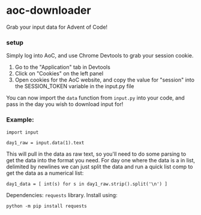 # aoc-downloader
Grab your input data for Advent of Code!

### setup
Simply log into AoC, and use Chrome Devtools to grab your session cookie.
1. Go to the "Application" tab in Devtools
2. Click on "Cookies" on the left panel
3. Open cookies for the AoC website, and copy the value for "session" into the SESSION_TOKEN variable in the input.py file

You can now import the `data` function from `input.py` into your code, and pass in the day you wish to download input for!

### Example:
```python3
import input

day1_raw = input.data(1).text
```
This will pull in the data as raw text, so you'll need to do some parsing to get the data into the format you need. For day one where the data is a in list, delimited by newlines we can just split the data and run a quick list comp to get the data as a numerical list:
```python3
day1_data = [ int(s) for s in day1_raw.strip().split('\n') ]
```

Dependencies:
`requests` library. Install using:
```
python -m pip install requests
```


